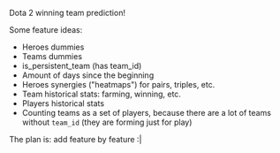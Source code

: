 Dota 2 winning team prediction!

Some feature ideas:
- Heroes dummies
- Teams dummies
- is_persistent_team (has team_id)
- Amount of days since the beginning
- Heroes synergies ("heatmaps") for pairs, triples, etc.
- Team historical stats: farming, winning, etc.
- Players historical stats
- Counting teams as a set of players, because there are a lot of teams without `team_id` (they are forming just for play)

The plan is: add feature by feature :|
